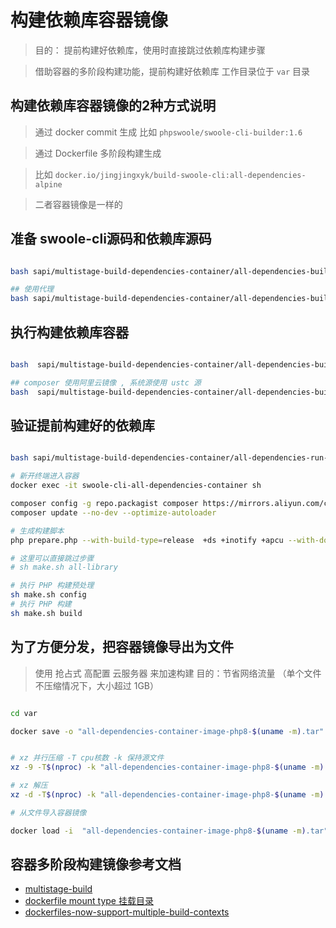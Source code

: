 # 构建依赖库容器镜像

> 目的： 提前构建好依赖库，使用时直接跳过依赖库构建步骤

> 借助容器的多阶段构建功能，提前构建好依赖库
> 工作目录位于 `var` 目录

## 构建依赖库容器镜像的2种方式说明

> 通过 docker commit 生成 比如 `phpswoole/swoole-cli-builder:1.6`

> 通过 Dockerfile 多阶段构建生成

> 比如 `docker.io/jingjingxyk/build-swoole-cli:all-dependencies-alpine`

> 二者容器镜像是一样的

## 准备 swoole-cli源码和依赖库源码

```bash

bash sapi/multistage-build-dependencies-container/all-dependencies-build-init.sh

## 使用代理
bash sapi/multistage-build-dependencies-container/all-dependencies-build-init.sh --proxy http://127.0.0.1:1080 --composer_mirror aliyun

```

## 执行构建依赖库容器

```bash

bash  sapi/multistage-build-dependencies-container/all-dependencies-build-container.sh

## composer 使用阿里云镜像 , 系统源使用 ustc 源
bash  sapi/multistage-build-dependencies-container/all-dependencies-build-container.sh  --mirror ustc --composer_mirror aliyun

```

## 验证提前构建好的依赖库

```bash

bash sapi/multistage-build-dependencies-container/all-dependencies-run-container.sh

# 新开终端进入容器
docker exec -it swoole-cli-all-dependencies-container sh

composer config -g repo.packagist composer https://mirrors.aliyun.com/composer/
composer update --no-dev --optimize-autoloader

# 生成构建脚本
php prepare.php --with-build-type=release  +ds +inotify +apcu --with-download-mirror-url=https://swoole-cli.jingjingxyk.com/

# 这里可以直接跳过步骤
# sh make.sh all-library

# 执行 PHP 构建预处理
sh make.sh config
# 执行 PHP 构建
sh make.sh build

```

## 为了方便分发，把容器镜像导出为文件

> 使用 抢占式 高配置 云服务器 来加速构建
> 目的：节省网络流量 （单个文件不压缩情况下，大小超过 1GB）

```bash

cd var

docker save -o "all-dependencies-container-image-php8-$(uname -m).tar" $(cat all-dependencies-container.txt)


# xz 并行压缩 -T cpu核数 -k 保持源文件
xz -9 -T$(nproc) -k "all-dependencies-container-image-php8-$(uname -m).tar"

# xz 解压
xz -d -T$(nproc) -k "all-dependencies-container-image-php8-$(uname -m).tar.xz"

# 从文件导入容器镜像

docker load -i  "all-dependencies-container-image-php8-$(uname -m).tar"

```

## 容器多阶段构建镜像参考文档

- [multistage-build](https://docs.docker.com/develop/develop-images/multistage-build/)
- [dockerfile mount type 挂载目录](https://docs.docker.com/engine/reference/builder/#run---mount)
- [dockerfiles-now-support-multiple-build-contexts](https://www.docker.com/blog/dockerfiles-now-support-multiple-build-contexts/)
